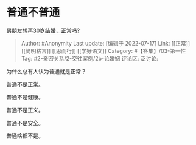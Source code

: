 # 普通不普通
[男朋友想再30岁结婚，正常吗?](https://www.zhihu.com/question/499443041/answer/2231799007)

> Author: #Anonymity
> Last update: [编辑于 2022-07-17]
> Link: [[正常]] [[简明格言]] [[思而行]] [[学好语文]]
> Category: #【答集】/03-第一性
> Tag: #2-亲密关系/2-交往案例/2b-论婚姻 
> 评论区:
> 泛讨论:

为什么总有人认为普通就是正常？

普通不是正常。

普通不是健康。

普通不是正义。

普通不是安全。

普通啥都不是。
